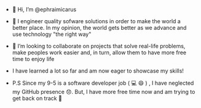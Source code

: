 - 👋 Hi, I’m @ephraimicarus

- 👀 I engineer quality sofware solutions in order to make the world a better place. In my opinion, the world gets better as we advance and use technology "the right way"
- 💞️ I’m looking to collaborate on projects that solve real-life problems, make peoples work easier and, in turn, allow them to have more free time to enjoy life

- I have learned a lot so far and am now eager to showcase my skills!

- P.S Since my 9-5 is a software developer job ( :computer: :smile: ) , I have neglected my GitHub presence :disappointed:. But, I have more free time now and am trying to get back on track :roller_coaster:

<!---
ephraimicarus/ephraimicarus is a ✨ special ✨ repository because its `README.md` (this file) appears on your GitHub profile.
You can click the Preview link to take a look at your changes.
--->

